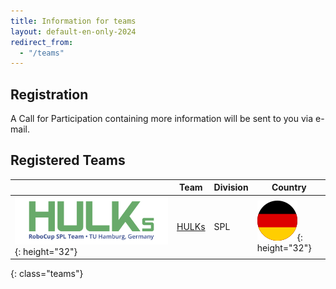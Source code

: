 ```yaml
---
title: Information for teams
layout: default-en-only-2024
redirect_from:
  - "/teams"
---
```


## Registration

A Call for Participation containing more information will be sent to you via e-mail.
<!-- If you did not get this e-mail, you can register at [hulks@tuhh.de](mailto:hulks@tuhh.de). -->

## Registered Teams

|                                                                 | Team                                                                                               | Division | Country                                        |
| --------------------------------------------------------------- | -------------------------------------------------------------------------------------------------- | -------- | ---------------------------------------------- |
| ![](/assets/img/teams/HULKs.svg){: height="32"}                 | [HULKs](https://hulks.de)                                                                          | SPL      | ![DE](/assets/img/flags/de.svg){: height="32"} |

{: class="teams"}

